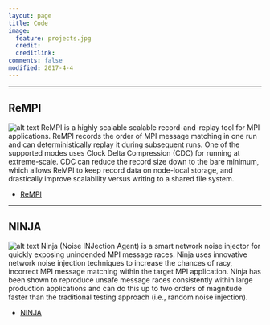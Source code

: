```yaml
---
layout: page
title: Code
image:
  feature: projects.jpg
  credit: 
  creditlink: 
comments: false
modified: 2017-4-4
---
```


---
## ReMPI
![alt text](https://github.com/PRUNERS/ReMPI/blob/master/files/rempi_logo.png "Logo Title Text 1")
ReMPI is a highly scalable scalable record-and-replay tool for MPI applications. ReMPI records the order of MPI message matching in one run and can deterministically replay it during subsequent runs. One of the supported modes uses Clock Delta Compression (CDC) for running at extreme-scale. CDC can reduce the record size down to the bare minimum, which allows ReMPI to keep record data on node-local storage, and drastically improve scalability versus writing to a shared file system.
- <i class="fa fa-fw fa-github"></i><a href="https://github.com/PRUNERS/ReMPI">ReMPI</a>

---
## NINJA
![alt text](https://github.com/PRUNERS/ReMPI/blob/master/files/rempi_logo.png "Logo Title Text 1")
Ninja (Noise INJection Agent) is a smart network noise injector for quickly exposing unindended MPI message races. Ninja uses innovative network noise injection techniques to increase the chances of racy, incorrect MPI message matching within the target MPI application. Ninja has been shown to reproduce unsafe message races consistently within large production applications and can do this up to two orders of magnitude faster than the traditional testing approach (i.e., random noise injection).
- <i class="fa fa-fw fa-github"></i><a href="https://github.com/PRUNERS/NINJA">NINJA</a>


